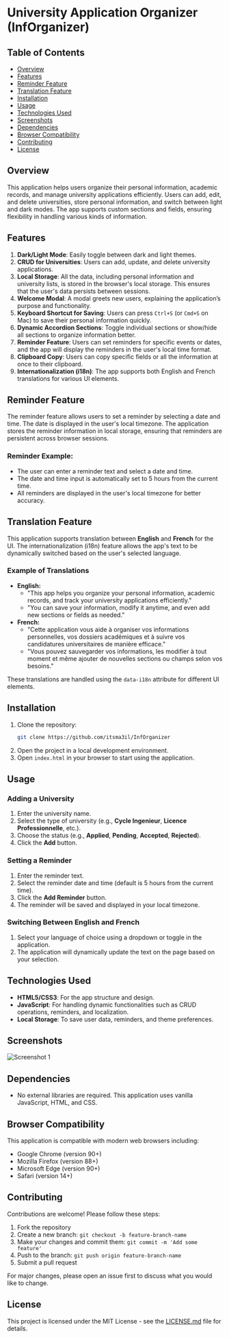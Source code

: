 # University Application Organizer (InfOrganizer)

## Table of Contents
- [Overview](#overview)
- [Features](#features)
- [Reminder Feature](#reminder-feature)
- [Translation Feature](#translation-feature)
- [Installation](#installation)
- [Usage](#usage)
- [Technologies Used](#technologies-used)
- [Screenshots](#screenshots)
- [Dependencies](#dependencies)
- [Browser Compatibility](#browser-compatibility)
- [Contributing](#contributing)
- [License](#license)

## Overview

This application helps users organize their personal information, academic records, and manage university applications efficiently. Users can add, edit, and delete universities, store personal information, and switch between light and dark modes. The app supports custom sections and fields, ensuring flexibility in handling various kinds of information.

## Features

1. **Dark/Light Mode**: Easily toggle between dark and light themes.
2. **CRUD for Universities**: Users can add, update, and delete university applications.
3. **Local Storage**: All the data, including personal information and university lists, is stored in the browser's local storage. This ensures that the user's data persists between sessions.
4. **Welcome Modal**: A modal greets new users, explaining the application’s purpose and functionality.
5. **Keyboard Shortcut for Saving**: Users can press `Ctrl+S` (or `Cmd+S` on Mac) to save their personal information quickly.
6. **Dynamic Accordion Sections**: Toggle individual sections or show/hide all sections to organize information better.
7. **Reminder Feature**: Users can set reminders for specific events or dates, and the app will display the reminders in the user's local time format.
8. **Clipboard Copy**: Users can copy specific fields or all the information at once to their clipboard.
9. **Internationalization (i18n)**: The app supports both English and French translations for various UI elements.

## Reminder Feature

The reminder feature allows users to set a reminder by selecting a date and time. The date is displayed in the user's local timezone. The application stores the reminder information in local storage, ensuring that reminders are persistent across browser sessions.

### Reminder Example:

- The user can enter a reminder text and select a date and time.
- The date and time input is automatically set to 5 hours from the current time.
- All reminders are displayed in the user's local timezone for better accuracy.

## Translation Feature

This application supports translation between **English** and **French** for the UI. The internationalization (i18n) feature allows the app's text to be dynamically switched based on the user's selected language.

### Example of Translations

- **English:**
  - "This app helps you organize your personal information, academic records, and track your university applications efficiently."
  - "You can save your information, modify it anytime, and even add new sections or fields as needed."
- **French:**
  - "Cette application vous aide à organiser vos informations personnelles, vos dossiers académiques et à suivre vos candidatures universitaires de manière efficace."
  - "Vous pouvez sauvegarder vos informations, les modifier à tout moment et même ajouter de nouvelles sections ou champs selon vos besoins."

These translations are handled using the `data-i18n` attribute for different UI elements.

## Installation

1. Clone the repository:
   ```bash
   git clone https://github.com/itsma3il/InfOrganizer
   ```
2. Open the project in a local development environment.
3. Open `index.html` in your browser to start using the application.

## Usage

### Adding a University

1. Enter the university name.
2. Select the type of university (e.g., **Cycle Ingenieur**, **Licence Professionnelle**, etc.).
3. Choose the status (e.g., **Applied**, **Pending**, **Accepted**, **Rejected**).
4. Click the **Add** button.

### Setting a Reminder

1. Enter the reminder text.
2. Select the reminder date and time (default is 5 hours from the current time).
3. Click the **Add Reminder** button.
4. The reminder will be saved and displayed in your local timezone.

### Switching Between English and French

1. Select your language of choice using a dropdown or toggle in the application.
2. The application will dynamically update the text on the page based on your selection.

## Technologies Used

- **HTML5/CSS3**: For the app structure and design.
- **JavaScript**: For handling dynamic functionalities such as CRUD operations, reminders, and localization.
- **Local Storage**: To save user data, reminders, and theme preferences.

## Screenshots

![Screenshot 1](images/screenshot1.png)

## Dependencies

- No external libraries are required. This application uses vanilla JavaScript, HTML, and CSS.

## Browser Compatibility

This application is compatible with modern web browsers including:
- Google Chrome (version 90+)
- Mozilla Firefox (version 88+)
- Microsoft Edge (version 90+)
- Safari (version 14+)

## Contributing

Contributions are welcome! Please follow these steps:

1. Fork the repository
2. Create a new branch: `git checkout -b feature-branch-name`
3. Make your changes and commit them: `git commit -m 'Add some feature'`
4. Push to the branch: `git push origin feature-branch-name`
5. Submit a pull request

For major changes, please open an issue first to discuss what you would like to change.

## License

This project is licensed under the MIT License - see the [LICENSE.md](LICENSE.md) file for details.
